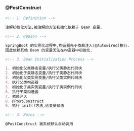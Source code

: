 #### @PostConstruct

```markdown
<!-- 1. Definition -->

注解初始化方法,被注解的方法初始化依赖于 Bean 变量.
```

```markdown
<!-- 2. Reason -->

SpringBoot 的实例化过程中,构造器先于依赖注入(@Autowired)执行.
因此依赖其他 Bean 的变量无法在构造器中初始化.
```

```markdown
<!-- 3. Bean Initialization Process -->

1. 初始化父类静态变量/执行父类静态代码块
2. 初始化子类静态变量/执行子类静态代码块
3. 初始化父类实例变量/执行父类实例代码块
4. 执行父类构造器
5. 初始化子类实例变量/执行子类实例代码块
6. 执行子类构造器
7. 依赖注入
8. @PostConstruct
9. 执行 init()方法,给变量赋值
```

```markdown
<!-- 4. Notes -->

@PostConstruct 被系统默认自动调用
```
